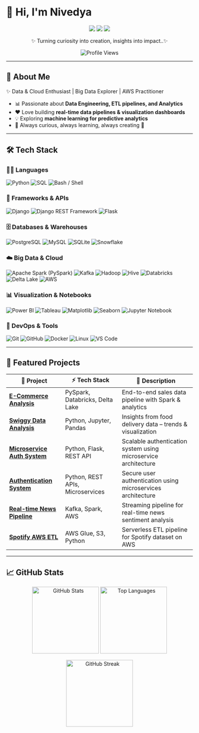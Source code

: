 # 👋 Hi, I'm Nivedya  

<p align="center">
  <a href="https://linkedin.com/in/nivedya-k"><img src="https://img.shields.io/badge/LinkedIn-blue?style=for-the-badge&logo=linkedin" /></a>
  <a href="mailto:nivedyak1112@gmail.com"><img src="https://img.shields.io/badge/Email-red?style=for-the-badge&logo=gmail" /></a>
  <a href="https://github.com/Nivedya2000"><img src="https://img.shields.io/badge/Portfolio-black?style=for-the-badge&logo=firefox" /></a>
</p>

<p align="center">
  ✨ Turning curiosity into creation, insights into impact..✨
</p>

<p align="center">
  <img src="https://komarev.com/ghpvc/?username=Nivedya2000&label=Profile%20Views&color=blue&style=flat-square" alt="Profile Views" />
</p>

---

## 🚀 About Me  

✨ Data & Cloud Enthusiast | Big Data Explorer | AWS Practitioner  

- 📊 Passionate about **Data Engineering, ETL pipelines, and Analytics**  
- ❤️ Love building **real-time data pipelines & visualization dashboards**  
- 💡 Exploring **machine learning for predictive analytics**  
- 🌱 Always curious, always learning, always creating 🚀  

---

## 🛠 Tech Stack  

### 👩‍💻 Languages  
![Python](https://img.shields.io/badge/Python-3776AB?style=for-the-badge&logo=python&logoColor=white)
![SQL](https://img.shields.io/badge/SQL-025E8C?style=for-the-badge&logo=postgresql&logoColor=white)
![Bash / Shell](https://img.shields.io/badge/Bash%20%2F%20Shell-121011?style=for-the-badge&logo=gnu-bash&logoColor=white)

### 🧩 Frameworks & APIs  
![Django](https://img.shields.io/badge/Django-092E20?style=for-the-badge&logo=django&logoColor=white)
![Django REST Framework](https://img.shields.io/badge/Django%20REST%20Framework-092E20?style=for-the-badge&logo=django&logoColor=white)
![Flask](https://img.shields.io/badge/Flask-000000?style=for-the-badge&logo=flask&logoColor=white)

### 🗄️ Databases & Warehouses  
![PostgreSQL](https://img.shields.io/badge/PostgreSQL-316192?style=for-the-badge&logo=postgresql&logoColor=white)
![MySQL](https://img.shields.io/badge/MySQL-005C84?style=for-the-badge&logo=mysql&logoColor=white)
![SQLite](https://img.shields.io/badge/SQLite-003B57?style=for-the-badge&logo=sqlite&logoColor=white)
![Snowflake](https://img.shields.io/badge/Snowflake-29B5E8?style=for-the-badge&logo=snowflake&logoColor=white)

### ☁️ Big Data & Cloud  
![Apache Spark (PySpark)](https://img.shields.io/badge/Apache%20Spark-E25A1C?style=for-the-badge&logo=apachespark&logoColor=white)
![Kafka](https://img.shields.io/badge/Apache%20Kafka-231F20?style=for-the-badge&logo=apachekafka&logoColor=white)
![Hadoop](https://img.shields.io/badge/Hadoop-66CCFF?style=for-the-badge&logo=apachehadoop&logoColor=black)
![Hive](https://img.shields.io/badge/Hive-FDEE21?style=for-the-badge&logo=apachehive&logoColor=black)
![Databricks](https://img.shields.io/badge/Databricks-FF3621?style=for-the-badge&logo=databricks&logoColor=white)
![Delta Lake](https://img.shields.io/badge/Delta%20Lake-0A8FDC?style=for-the-badge)
![AWS](https://img.shields.io/badge/AWS-FF9900?style=for-the-badge&logo=amazonaws&logoColor=white)

### 📊 Visualization & Notebooks  
![Power BI](https://img.shields.io/badge/Power%20BI-F2C811?style=for-the-badge&logo=powerbi&logoColor=black)
![Tableau](https://img.shields.io/badge/Tableau-E97627?style=for-the-badge&logo=tableau&logoColor=white)
![Matplotlib](https://img.shields.io/badge/Matplotlib-11557C?style=for-the-badge&logo=matplotlib&logoColor=white)
![Seaborn](https://img.shields.io/badge/Seaborn-4EABE6?style=for-the-badge&logo=python&logoColor=white)
![Jupyter Notebook](https://img.shields.io/badge/Jupyter-F37626?style=for-the-badge&logo=jupyter&logoColor=white)

### 🔧 DevOps & Tools  
![Git](https://img.shields.io/badge/Git-F05032?style=for-the-badge&logo=git&logoColor=white)
![GitHub](https://img.shields.io/badge/GitHub-181717?style=for-the-badge&logo=github&logoColor=white)
![Docker](https://img.shields.io/badge/Docker-2496ED?style=for-the-badge&logo=docker&logoColor=white)
![Linux](https://img.shields.io/badge/Linux-FCC624?style=for-the-badge&logo=linux&logoColor=black)
![VS Code](https://img.shields.io/badge/VS%20Code-007ACC?style=for-the-badge&logo=visualstudiocode&logoColor=white)


---

## 🚀 Featured Projects  

| 🔗 Project | ⚡ Tech Stack | 📖 Description |
|------------|--------------|----------------|
| [**E-Commerce Analysis**](https://github.com/Nivedya2000/ecommerce-analysis) | PySpark, Databricks, Delta Lake | End-to-end sales data pipeline with Spark & analytics |
| [**Swiggy Data Analysis**](https://github.com/Nivedya2000/swiggydata_analysis) | Python, Jupyter, Pandas | Insights from food delivery data – trends & visualization |
| [**Microservice Auth System**](https://github.com/Nivedya2000/Microservice-Based-Authentication-System) | Python, Flask, REST API | Scalable authentication system using microservice architecture |
|[**Authentication System**](https://github.com/Nivedya2000/Microservice-Based-Authentication-System) | Python, REST APIs, Microservices | Secure user authentication using microservices architecture |
| [**Real-time News Pipeline**](https://github.com/Nivedya2000/RealTimeNewsPipeline) | Kafka, Spark, AWS | Streaming pipeline for real-time news sentiment analysis |
| [**Spotify AWS ETL**](https://github.com/Nivedya2000/spotify-aws-etl) | AWS Glue, S3, Python | Serverless ETL pipeline for Spotify dataset on AWS |

---

## 📈 GitHub Stats  

<p align="center">
  <img src="https://github-readme-stats.vercel.app/api?username=Nivedya2000&show_icons=true&theme=tokyonight&hide_border=false&bg_color=0D1117&title_color=58A6FF&text_color=C9D1D9&icon_color=FFB86C" alt="GitHub Stats" height="180"/>
  <img src="https://github-readme-stats.vercel.app/api/top-langs/?username=Nivedya2000&layout=compact&theme=tokyonight&hide_border=false&bg_color=0D1117&title_color=58A6FF&text_color=C9D1D9" alt="Top Languages" height="180"/>
</p>

<p align="center">
  <img src="https://streak-stats.demolab.com?user=Nivedya2000&theme=tokyonight&background=0D1117&stroke=58A6FF&ring=FFB86C&fire=FF6E96&currStreakLabel=58A6FF&sideNums=58A6FF&currStreakNum=FFB86C&sideLabels=C9D1D9&dates=8B949E" alt="GitHub Streak" height="180"/>
</p>




